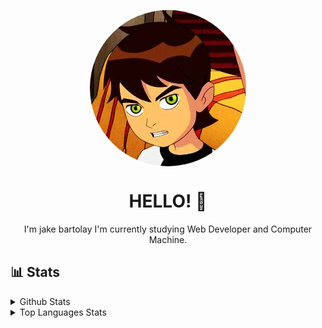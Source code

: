 <p align="center">
<a href="https://jakebartolay.herokuapp.com/" title="jakebartolay">
<img align="center" src="https://raw.githubusercontent.com/jakebartolay/jakebartolay/main/public/profile/ben19.jpg" style="border-radius:50%"></a>
</p>
<h1 align="center">HELLO! 👋</h1>
<p align="center">
I'm jake bartolay I'm currently studying Web Developer and Computer Machine.
</p>

## 📊 Stats

<details>
  <summary>Github Stats</summary>
  <br>
  
  ![Jake's GitHub stats](https://github-readme-stats.vercel.app/api?username=jakebartolay&theme=merko)
  
</details>

<details>
  <summary>Top Languages Stats</summary>
  <br>
  
  ![Jake's GitHub stats](https://github-readme-stats.vercel.app/api/top-langs/?username=jakebartolay&theme=merko)

</details>

<!--
**jakebartolay/jakebartolay** is a ✨ _special_ ✨ repository because its `README.md` (this file) appears on your GitHub profile.

Here are some ideas to get you started:

- 🔭 I’m currently working on ...
- 🌱 I’m currently learning ...
- 👯 I’m looking to collaborate on ...
- 🤔 I’m looking for help with ...
- 💬 Ask me about ...
- 📫 How to reach me: ...
- 😄 Pronouns: ...
- ⚡ Fun fact: ...
-->
